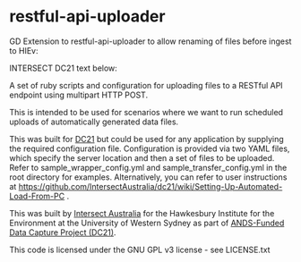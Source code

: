 restful-api-uploader
====================

GD Extension to restful-api-uploader to allow renaming of files before ingest to HIEv:

INTERSECT DC21 text below:

A set of ruby scripts and configuration for uploading files to a RESTful API endpoint using multipart HTTP POST.

This is intended to be used for scenarios where we want to run scheduled uploads of automatically generated data files.

This was built for [DC21](https://github.com/IntersectAustralia/dc21) but could be used for any application by supplying the required configuration file. Configuration
is provided via two YAML files, which specify the server location and then a set of files to be uploaded. Refer to
sample_wrapper_config.yml and sample_transfer_config.yml in the root directory for examples. Alternatively, you can refer to user instructions at https://github.com/IntersectAustralia/dc21/wiki/Setting-Up-Automated-Load-From-PC .

This was built by [Intersect Australia](http://www.intersect.org.au/) for the Hawkesbury Institute for the Environment at the University of Western Sydney as part of [ANDS-Funded Data Capture Project (DC21)](http://www.ands.org.au).

This code is licensed under the GNU GPL v3 license - see LICENSE.txt
